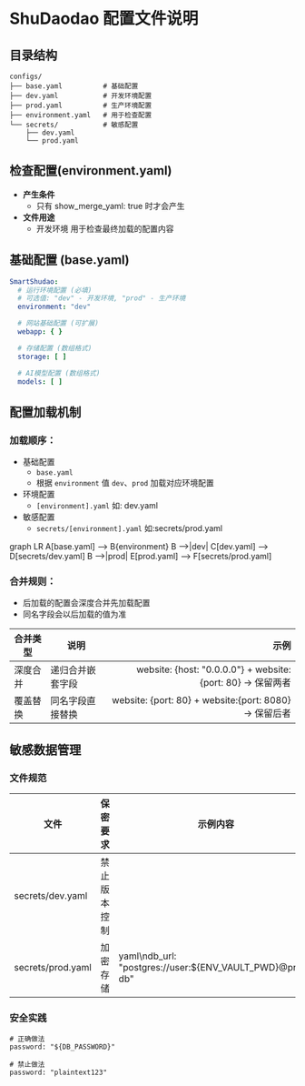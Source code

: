# ShuDaodao 配置文件说明

## 目录结构

```
configs/
├── base.yaml          # 基础配置
├── dev.yaml           # 开发环境配置
├── prod.yaml          # 生产环境配置
├── environment.yaml   # 用于检查配置
└── secrets/           # 敏感配置
    ├── dev.yaml
    └── prod.yaml
```

## 检查配置(environment.yaml)

- **产生条件**
    - 只有 show_merge_yaml: true  时才会产生
- **文件用途**
    - 开发环境 用于检查最终加载的配置内容

## 基础配置 (base.yaml)

```yaml
SmartShudao:
  # 运行环境配置 (必填)
  # 可选值: "dev" - 开发环境, "prod" - 生产环境
  environment: "dev"

  # 网站基础配置 (可扩展)
  webapp: { }

  # 存储配置 (数组格式)
  storage: [ ]

  # AI模型配置 (数组格式)
  models: [ ]
```

## 配置加载机制

### **加载顺序**：

- 基础配置
    - `base.yaml`
    - 根据 `environment` 值 `dev`、`prod`  加载对应环境配置
- 环境配置
    - `[environment].yaml` 如: dev.yaml 
- 敏感配置
    - `secrets/[environment].yaml` 如:secrets/prod.yaml

graph LR
A[base.yaml] --> B{environment}
B -->|dev| C[dev.yaml] --> D[secrets/dev.yaml]
B -->|prod| E[prod.yaml] --> F[secrets/prod.yaml]

### **合并规则**：

- 后加载的配置会深度合并先加载配置
- 同名字段会以后加载的值为准

| 合并类型  | 	说明        |                                                     	示例 |
|-------|------------|--------------------------------------------------------:|
| 深度合并  | 	递归合并嵌套字段	 | website: {host: "0.0.0.0"} + website: {port: 80} → 保留两者 |
| 覆盖替换	 | 同名字段直接替换   |     website: {port: 80} + website:{port: 8080}  -> 保留后者 |

## **敏感数据管理**

### 文件规范

| 文件                | 保密要求   | 示例内容                                                     |
|-------------------|--------|----------------------------------------------------------|
| secrets/dev.yaml  | 禁止版本控制 |                                                          |
| secrets/prod.yaml | 加密存储   | yaml\ndb_url: "postgres://user:${ENV_VAULT_PWD}@prod-db" |

### 安全实践

```text
# 正确做法
password: "${DB_PASSWORD}"

# 禁止做法
password: "plaintext123"
```

